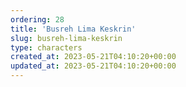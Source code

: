 ```yaml
---
ordering: 28
title: 'Busreh Lima Keskrin'
slug: busreh-lima-keskrin
type: characters
created_at: 2023-05-21T04:10:20+00:00
updated_at: 2023-05-21T04:10:20+00:00
---
```


